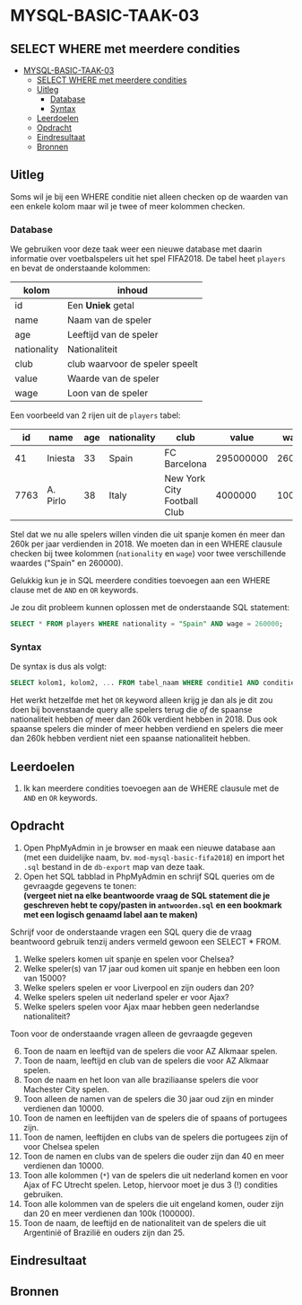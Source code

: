 # MYSQL-BASIC-TAAK-03

## SELECT WHERE met meerdere condities 

- [MYSQL-BASIC-TAAK-03](#mysql-basic-taak-03)
  - [SELECT WHERE met meerdere condities](#select-where-met-meerdere-condities)
  - [Uitleg](#uitleg)
    - [Database](#database)
    - [Syntax](#syntax)
  - [Leerdoelen](#leerdoelen)
  - [Opdracht](#opdracht)
  - [Eindresultaat](#eindresultaat)
  - [Bronnen](#bronnen)

## Uitleg

Soms wil je bij een WHERE conditie niet alleen checken op de waarden van een enkele kolom maar wil je twee of meer kolommen checken. 

### Database

We gebruiken voor deze taak weer een nieuwe database met daarin informatie over voetbalspelers uit het spel FIFA2018. De tabel heet `players` en bevat de onderstaande kolommen:

kolom | inhoud
--- | ---
id | Een **Uniek** getal
name | Naam van de speler
age | Leeftijd van de speler
nationality | Nationaliteit
club | club waarvoor de speler speelt
value | Waarde van de speler 
wage | Loon van de speler

Een voorbeeld van 2 rijen uit de `players` tabel:

id | name | age | nationality | club | value | wage
--- | --- | --- | --- | --- | --- | ---
| 41| Iniesta| 33| Spain| FC Barcelona| 295000000| 260000
| 7763| A. Pirlo| 38| Italy| New York City Football Club| 4000000| 10000

Stel dat we nu alle spelers willen vinden die uit spanje komen én meer dan 260k per jaar verdienden in 2018. We moeten dan in een WHERE clausule checken bij twee kolommen (`nationality` en `wage`) voor twee verschillende waardes ("Spain" en 260000).

Gelukkig kun je in SQL meerdere condities toevoegen aan een WHERE clause met de `AND` en `OR` keywords.

Je zou dit probleem kunnen oplossen met de onderstaande SQL statement:
```SQL
SELECT * FROM players WHERE nationality = "Spain" AND wage = 260000;
```

### Syntax

De syntax is dus als volgt:
```SQL
SELECT kolom1, kolom2, ... FROM tabel_naam WHERE conditie1 AND conditie2;
```
Het werkt hetzelfde met het `OR` keyword alleen krijg je dan als je dit zou doen bij bovenstaande query alle spelers terug die *of* de spaanse nationaliteit hebben *of* meer dan 260k verdient hebben in 2018. Dus ook spaanse spelers die minder of meer hebben verdiend en spelers die meer dan 260k hebben verdient niet een spaanse nationaliteit hebben.

## Leerdoelen

1. Ik kan meerdere condities toevoegen aan de WHERE clausule met de `AND` en `OR` keywords.
   
## Opdracht

1. Open PhpMyAdmin in je browser en maak een nieuwe database aan (met een duidelijke naam, bv. `mod-mysql-basic-fifa2018`) en import het `.sql` bestand in de `db-export` map van deze taak.
2. Open het SQL tabblad in PhpMyAdmin en schrijf SQL queries om de gevraagde gegevens te tonen:  
   **(vergeet niet na elke beantwoorde vraag de SQL statement die je geschreven hebt te copy/pasten in `antwoorden.sql` en een bookmark met een logisch genaamd label aan te maken)**

Schrijf voor de onderstaande vragen een SQL query die de vraag beantwoord gebruik tenzij anders vermeld gewoon een SELECT * FROM.

1. Welke spelers komen uit spanje en spelen voor Chelsea?
2. Welke speler(s) van 17 jaar oud komen uit spanje en hebben een loon van 15000?
3. Welke spelers spelen er voor Liverpool en zijn ouders dan 20?
4. Welke spelers spelen uit nederland speler er voor Ajax?
5. Welke spelers spelen voor Ajax maar hebben geen nederlandse nationaliteit?

Toon voor de onderstaande vragen alleen de gevraagde gegeven

6. Toon de naam en leeftijd van de spelers die voor AZ Alkmaar spelen. 
7. Toon de naam, leeftijd en club van de spelers die voor AZ Alkmaar spelen.
8. Toon de naam en het loon van alle braziliaanse spelers die voor Machester City spelen.
9. Toon alleen de namen van de spelers die 30 jaar oud zijn en minder verdienen dan 10000.
10. Toon de namen en leeftijden van de spelers die of spaans of portugees zijn.
11. Toon de namen, leeftijden en clubs van de spelers die portugees zijn of voor Chelsea spelen
12. Toon de namen en clubs van de spelers die ouder zijn dan 40 en meer verdienen dan 10000.
13. Toon alle kolommen (`*`) van de spelers die uit nederland komen en voor Ajax of FC Utrecht spelen. Letop, hiervoor moet je dus 3 (!) condities gebruiken.
14. Toon alle kolommen van de spelers die uit engeland komen, ouder zijn dan 20 en meer verdienen dan 100k (100000).
15. Toon de naam, de leeftijd en de nationaliteit van de spelers die uit Argentinië of Brazilië en ouders zijn dan 25.


## Eindresultaat

 

## Bronnen

